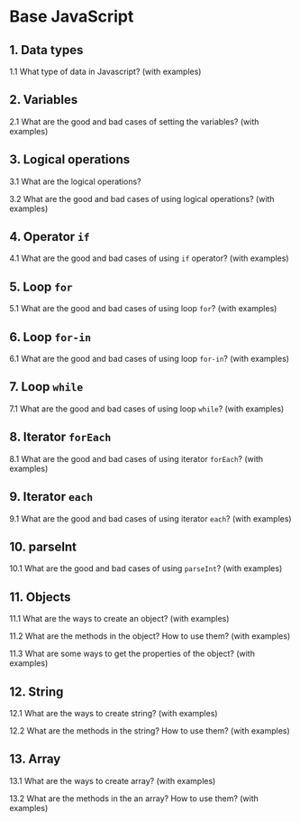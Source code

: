 # Base JavaScript

## 1. Data types

1.1 What type of data in Javascript? (with examples)

## 2. Variables

2.1 What are the good and bad cases of setting the variables? (with examples)

## 3. Logical operations

3.1 What are the logical operations? 

3.2 What are the good and bad cases of using logical operations? (with examples)

## 4. Operator `if`

4.1 What are the good and bad cases of using `if` operator? (with examples)

## 5. Loop `for`

5.1 What are the good and bad cases of using loop `for`? (with examples)

## 6. Loop `for-in`

6.1 What are the good and bad cases of using loop `for-in`? (with examples)

## 7. Loop `while`

7.1 What are the good and bad cases of using loop `while`? (with examples)

## 8. Iterator `forEach`

8.1 What are the good and bad cases of using iterator `forEach`? (with examples)

## 9. Iterator `each`

9.1 What are the good and bad cases of using iterator `each`? (with examples)

## 10. parseInt

10.1 What are the good and bad cases of using `parseInt`? (with examples)

## 11. Objects

11.1 What are the ways to create an object? (with examples)

11.2 What are the methods in the object? How to use them? (with examples)

11.3 What are some ways to get the properties of the object? (with examples)

## 12. String

12.1 What are the ways to create string? (with examples)

12.2 What are the methods in the string? How to use them? (with examples)

## 13. Array

13.1 What are the ways to create array? (with examples)

13.2 What are the methods in the an array? How to use them? (with examples)